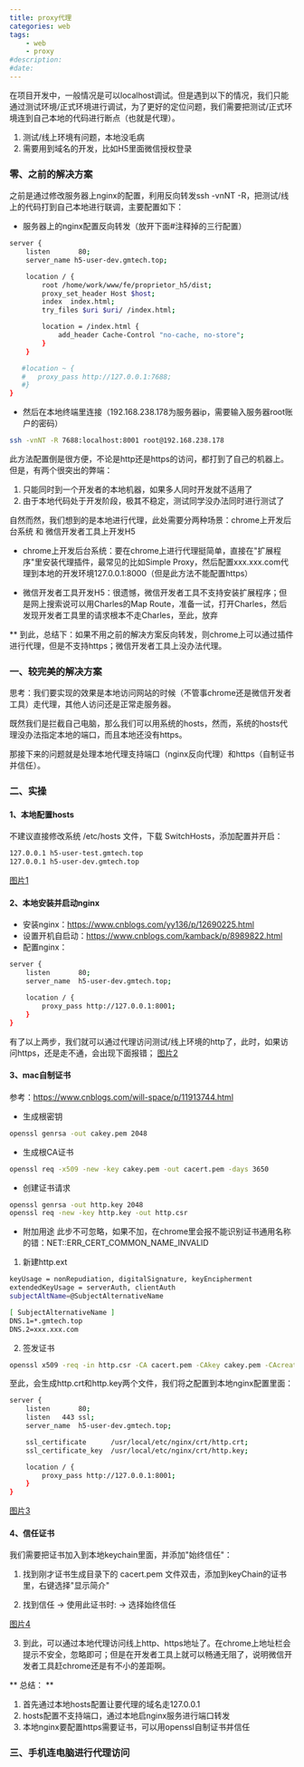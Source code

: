 ```yaml
---
title: proxy代理
categories: web
tags: 
    - web
    - proxy
#description: 
#date: 
---
```


在项目开发中，一般情况是可以localhost调试。但是遇到以下的情况，我们只能通过测试环境/正式环境进行调试，为了更好的定位问题，我们需要把测试/正式环境连到自己本地的代码进行断点（也就是代理）。
1. 测试/线上环境有问题，本地没毛病
2. 需要用到域名的开发，比如H5里面微信授权登录
<!-- more -->

### 零、之前的解决方案
之前是通过修改服务器上nginx的配置，利用反向转发ssh -vnNT -R，把测试/线上的代码打到自己本地进行联调，主要配置如下：
+ 服务器上的nginx配置反向转发（放开下面#注释掉的三行配置）
```bash
server {
    listen       80;
    server_name h5-user-dev.gmtech.top;

    location / {
        root /home/work/www/fe/proprietor_h5/dist;
        proxy_set_header Host $host;
        index  index.html;
        try_files $uri $uri/ /index.html;

        location = /index.html {
            add_header Cache-Control "no-cache, no-store";
        }
    }

   #location ~ {
   #   proxy_pass http://127.0.0.1:7688;
   #}
}
```

+ 然后在本地终端里连接（192.168.238.178为服务器ip，需要输入服务器root账户的密码）
```bash
ssh -vnNT -R 7688:localhost:8001 root@192.168.238.178
```

此方法配置倒是很方便，不论是http还是https的访问，都打到了自己的机器上。但是，有两个很突出的弊端：
1. 只能同时到一个开发者的本地机器，如果多人同时开发就不适用了
2. 由于本地代码处于开发阶段，极其不稳定，测试同学没办法同时进行测试了

自然而然，我们想到的是本地进行代理，此处需要分两种场景：chrome上开发后台系统 和 微信开发者工具上开发H5
+ chrome上开发后台系统：要在chrome上进行代理挺简单，直接在"扩展程序"里安装代理插件，最常见的比如Simple Proxy，然后配置xxx.xxx.com代理到本地的开发环境127.0.0.1:8000（但是此方法不能配置https）

+ 微信开发者工具开发H5：很遗憾，微信开发者工具不支持安装扩展程序；但是网上搜索说可以用Charles的Map Route，准备一试，打开Charles，然后发现开发者工具里的请求根本不走Charles，至此，放弃

** 到此，总结下：如果不用之前的解决方案反向转发，则chrome上可以通过插件进行代理，但是不支持https；微信开发者工具上没办法代理。

### 一、较完美的解决方案
思考：我们要实现的效果是本地访问网站的时候（不管事chrome还是微信开发者工具）走代理，其他人访问还是正常走服务器。

既然我们是拦截自己电脑，那么我们可以用系统的hosts，然而，系统的hosts代理没办法指定本地的端口，而且本地还没有https。

那接下来的问题就是处理本地代理支持端口（nginx反向代理）和https（自制证书并信任）。

### 二、实操

#### 1、本地配置hosts
不建议直接修改系统 /etc/hosts 文件，下载 SwitchHosts，添加配置并开启：
```bash
127.0.0.1 h5-user-test.gmtech.top
127.0.0.1 h5-user-dev.gmtech.top
```
[图片1](图片1.png)

#### 2、本地安装并启动nginx
+ 安装nginx：https://www.cnblogs.com/yy136/p/12690225.html
+ 设置开机自启动：https://www.cnblogs.com/kamback/p/8989822.html
+ 配置nginx：
```bash
server {
    listen       80;
    server_name  h5-user-dev.gmtech.top;

    location / {
	    proxy_pass http://127.0.0.1:8001;
    }
}
```

有了以上两步，我们就可以通过代理访问测试/线上环境的http了，此时，如果访问https，还是走不通，会出现下面报错；
[图片2](图片2.png)

#### 3、mac自制证书
参考：https://www.cnblogs.com/will-space/p/11913744.html
+ 生成根密钥
```bash
openssl genrsa -out cakey.pem 2048
```

+ 生成根CA证书
```bash
openssl req -x509 -new -key cakey.pem -out cacert.pem -days 3650
```

+ 创建证书请求
```bash
openssl genrsa -out http.key 2048
openssl req -new -key http.key -out http.csr
```

+ 附加用途
此步不可忽略，如果不加，在chrome里会报不能识别证书通用名称的错：NET::ERR_CERT_COMMON_NAME_INVALID
1. 新建http.ext
```bash
keyUsage = nonRepudiation, digitalSignature, keyEncipherment
extendedKeyUsage = serverAuth, clientAuth
subjectAltName=@SubjectAlternativeName

[ SubjectAlternativeName ]
DNS.1=*.gmtech.top
DNS.2=xxx.xxx.com
```

2. 签发证书
```bash
openssl x509 -req -in http.csr -CA cacert.pem -CAkey cakey.pem -CAcreateserial -out http.crt -days 3650 -sha256 -extfile http.ext
```

至此，会生成http.crt和http.key两个文件，我们将之配置到本地nginx配置里面：
```bash
server {
    listen       80;
    listen	 443 ssl;
    server_name  h5-user-dev.gmtech.top;

    ssl_certificate      /usr/local/etc/nginx/crt/http.crt;
    ssl_certificate_key  /usr/local/etc/nginx/crt/http.key;

    location / {
    	proxy_pass http://127.0.0.1:8001;
    }
}
```
[图片3](图片3.png)

#### 4、信任证书
我们需要把证书加入到本地keychain里面，并添加"始终信任"：

1. 找到刚才证书生成目录下的 cacert.pem 文件双击，添加到keyChain的证书里，右键选择"显示简介"

2. 找到信任 -> 使用此证书时: -> 选择始终信任

[图片4](图片4.png)

3. 到此，可以通过本地代理访问线上http、https地址了。在chrome上地址栏会提示不安全，忽略即可；但是在开发者工具上就可以畅通无阻了，说明微信开发者工具赶chrome还是有不小的差距啊。

** 总结： **
1. 首先通过本地hosts配置让要代理的域名走127.0.0.1
2. hosts配置不支持端口，通过本地启nginx服务进行端口转发
3. 本地nginx要配置https需要证书，可以用openssl自制证书并信任


### 三、手机连电脑进行代理访问


